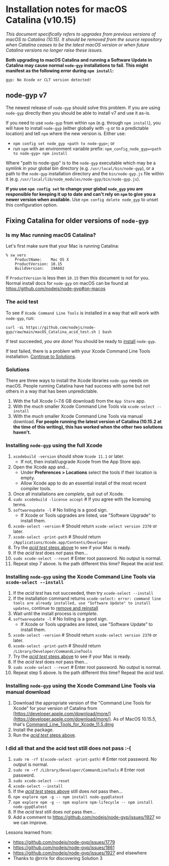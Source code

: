 # Installation notes for macOS Catalina (v10.15)

_This document specifically refers to upgrades from previous versions of macOS to Catalina (10.15). It should be removed from the source repository when Catalina ceases to be the latest macOS version or when future Catalina versions no longer raise these issues._

**Both upgrading to macOS Catalina and running a Software Update in Catalina may cause normal `node-gyp` installations to fail. This might manifest as the following error during `npm install`:**

```
gyp: No Xcode or CLT version detected!
```

## node-gyp v7

The newest release of `node-gyp` should solve this problem. If you are using `node-gyp` directly then you should be able to install v7 and use it as-is.

If you need to use `node-gyp` from within `npm` (e.g. through `npm install`), you will have to install `node-gyp` (either globally with `-g` or to a predictable location) and tell `npm` where the new version is. Either use:

* `npm config set node_gyp <path to node-gyp>`; or
* run `npm` with an environment variable prefix: `npm_config_node_gyp=<path to node-gyp> npm install`

Where "path to node-gyp" is to the `node-gyp` executable which may be a symlink in your global bin directory (e.g. `/usr/local/bin/node-gyp`), or a path to the `node-gyp` installation directory and the `bin/node-gyp.js` file within it (e.g. `/usr/local/lib/node_modules/node-gyp/bin/node-gyp.js`).

**If you use `npm config set` to change your global `node_gyp` you are responsible for keeping it up to date and can't rely on `npm` to give you a newer version when available.** Use `npm config delete node_gyp` to unset this configuration option.

## Fixing Catalina for older versions of `node-gyp`

### Is my Mac running macOS Catalina?

Let's first make sure that your Mac is running Catalina:

```
% sw_vers
    ProductName:	Mac OS X
    ProductVersion:	10.15
    BuildVersion:	19A602
```

If `ProductVersion` is less then `10.15` then this document is not for you. Normal install docs for `node-gyp` on macOS can be found at https://github.com/nodejs/node-gyp#on-macos

### The acid test

To see if `Xcode Command Line Tools` is installed in a way that will work with `node-gyp`, run:

```
curl -sL https://github.com/nodejs/node-gyp/raw/main/macOS_Catalina_acid_test.sh | bash
```

If test succeeded, _you are done_! You should be ready to [install](https://github.com/nodejs/node-gyp#installation) `node-gyp`.

If test failed, there is a problem with your Xcode Command Line Tools installation. [Continue to Solutions](macOS\_Catalina.md#Solutions).

### Solutions

There are three ways to install the Xcode libraries `node-gyp` needs on macOS. People running Catalina have had success with some but not others in a way that has been unpredictable.

1. With the full Xcode (\~7.6 GB download) from the `App Store` app.
2. With the _much_ smaller Xcode Command Line Tools via `xcode-select --install`
3. With the _much_ smaller Xcode Command Line Tools via manual download. **For people running the latest version of Catalina (10.15.2 at the time of this writing), this has worked when the other two solutions haven't.**

### Installing `node-gyp` using the full Xcode

1. `xcodebuild -version` should show `Xcode 11.1` or later.
   * If not, then install/upgrade Xcode from the App Store app.
2. Open the Xcode app and...
   * Under **Preferences > Locations** select the tools if their location is empty.
   * Allow Xcode app to do an essential install of the most recent compiler tools.
3. Once all installations are _complete_, quit out of Xcode.
4. `sudo xcodebuild -license accept` # If you agree with the licensing terms.
5. `softwareupdate -l` # No listing is a good sign.
   * If Xcode or Tools upgrades are listed, use "Software Upgrade" to install them.
6. `xcode-select -version` # Should return `xcode-select version 2370` or later.
7. `xcode-select -print-path` # Should return `/Applications/Xcode.app/Contents/Developer`
8. Try the [_acid test_ steps above](macOS\_Catalina.md#The-acid-test) to see if your Mac is ready.
9. If the _acid test_ does _not_ pass then...
10. `sudo xcode-select --reset` # Enter root password. No output is normal.
11. Repeat step 7 above. Is the path different this time? Repeat the _acid test_.

### Installing `node-gyp` using the Xcode Command Line Tools via `xcode-select --install`

1. If the _acid test_ has not succeeded, then try `xcode-select --install`
2. If the installation command returns `xcode-select: error: command line tools are already installed, use "Software Update" to install updates`, continue to [remove and reinstall](macOS\_Catalina.md#i-did-all-that-and-the-acid-test-still-does-not-pass--)
3. Wait until the install process is _complete_.
4. `softwareupdate -l` # No listing is a good sign.
   * If Xcode or Tools upgrades are listed, use "Software Update" to install them.
5. `xcode-select -version` # Should return `xcode-select version 2370` or later.
6. `xcode-select -print-path` # Should return `/Library/Developer/CommandLineTools`
7. Try the [_acid test_ steps above](macOS\_Catalina.md#The-acid-test) to see if your Mac is ready.
8. If the _acid test_ does _not_ pass then...
9. `sudo xcode-select --reset` # Enter root password. No output is normal.
10. Repeat step 5 above. Is the path different this time? Repeat the _acid test_.

### Installing `node-gyp` using the Xcode Command Line Tools via manual download

1. Download the appropriate version of the "Command Line Tools for Xcode" for your version of Catalina from [https://developer.apple.com/download/more/](https://developer.apple.com/download/more/). As of MacOS 10.15.5, that's [Command\_Line\_Tools\_for\_Xcode\_11.5.dmg](https://download.developer.apple.com/Developer\_Tools/Command\_Line\_Tools\_for\_Xcode\_11.5/Command\_Line\_Tools\_for\_Xcode\_11.5.dmg)
2. Install the package.
3. Run the [_acid test_ steps above](macOS\_Catalina.md#The-acid-test).

### I did all that and the acid test still does not pass :-(

1. `sudo rm -rf $(xcode-select -print-path)` # Enter root password. No output is normal.
2. `sudo rm -rf /Library/Developer/CommandLineTools` # Enter root password.
3. `sudo xcode-select --reset`
4. `xcode-select --install`
5. If the [_acid test_ steps above](macOS\_Catalina.md#The-acid-test) still does _not_ pass then...
6. `npm explore npm -g -- npm install node-gyp@latest`
7. `npm explore npm -g -- npm explore npm-lifecycle -- npm install node-gyp@latest`
8. If the _acid test_ still does _not_ pass then...
9. Add a comment to https://github.com/nodejs/node-gyp/issues/1927 so we can improve.

Lessons learned from:

* https://github.com/nodejs/node-gyp/issues/1779
* https://github.com/nodejs/node-gyp/issues/1861
* https://github.com/nodejs/node-gyp/issues/1927 and elsewhere
* Thanks to @rrrix for discovering Solution 3
